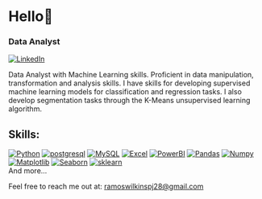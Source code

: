 # Hello👋 
### Data Analyst


[![LinkedIn](https://img.shields.io/badge/LinkedIn-0077B5?style=for-the-badge&logo=linkedin&logoColor=white)](https://www.linkedin.com/in/pablo-ramos-w-39a757230/)

Data Analyst with Machine Learning skills.
Proficient in data manipulation, transformation and analysis skills. I have skills for developing supervised machine learning models for classification and regression tasks. I also develop segmentation tasks through the K-Means unsupervised learning algorithm.

## Skills:
[![Python](https://img.shields.io/badge/Python-yellow?style=for-the-badge&logo=python&labelColor=101010&logoColor=white)]()
[![postgresql](https://img.shields.io/badge/PostgreSQL-316192?style=for-the-badge&logo=postgresql&logoColor=white)]()
[![MySQL](https://img.shields.io/badge/MySQL-005C84?style=for-the-badge&logo=mysql&logoColor=white)]()
[![Excel](https://img.shields.io/badge/Microsoft_Excel-217346?style=for-the-badge&logo=microsoft-excel&logoColor=white)]()
[![PowerBI](https://img.shields.io/badge/PowerBI-yellow?style=for-the-badge&logo=microsoft-powerbi&logoColor=white&labelColor=101010)]()
[![Pandas](https://img.shields.io/badge/Pandas-red?style=for-the-badge&logo=pandas&labelColor=101010)]()
[![Numpy](https://img.shields.io/badge/Numpy-4479A1?style=for-the-badge&logo=numpy&logoColor=white&labelColor=101010)]()
[![Matplotlib](https://img.shields.io/badge/matplotlib-4479A1?style=for-the-badge&logo=matplotlib-pyplot)]()
[![Seaborn](https://img.shields.io/badge/Seaborn-blue?style=for-the-badge&logo=seaborn)]()
[![sklearn](https://img.shields.io/badge/sklearn-4479A1?style=for-the-badge&logo=seaborn&logoColor=white&labelColor=101010)]()
</br>
And more...

Feel free to reach me out at: ramoswilkinspj28@gmail.com
